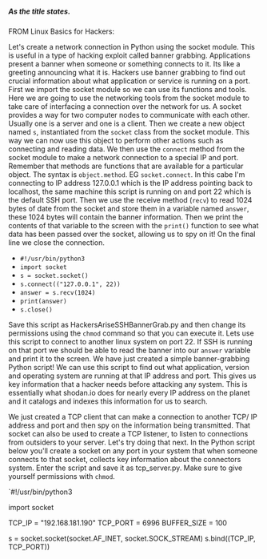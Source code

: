 ##### As the title states.
FROM Linux Basics for Hackers:

Let's create a network connection in Python using the socket module. 
This is useful in a type of hacking exploit called banner grabbing. Applications present a banner when someone or something connects to it. Its like a greeting announcing what it is. Hackers use banner grabbing to find out crucial information about what application or service is running on a port. 
First we import the socket module so we can use its functions and tools. Here we are going to use the networking tools from the socket module to take care of interfacing a connection over the network for us. A socket provides a way for two computer nodes to communicate with each other.
Usually one is a server and one is a client.
Then we create a new object named `s`, instantiated from the `socket` class from the socket module. This way we can now use this object to perform other actions such as connecting and reading data.
We then use the `connect` method from the socket module to make a network connection to a special IP and port. Remember that methods are functions that are available for a particular object. The syntax is `object.method`. EG `socket.connect`. In this cabe I'm connecting to IP address 127.0.0.1 which is the IP address pointing back to localhost, the same machine this script is running on and port 22 which is the default SSH port. 
Then we use the receive method (`recv`) to read 1024 bytes of date from the socket and store them in a variable named `answer`, these 1024 bytes will contain the banner information. Then we print the contents of that variable to the screen with the `print()` function to see what data has been passed over the socket, allowing us to spy on it! On the final line we close the connection.

- `#!/usr/bin/python3`
- `import socket`
- `s = socket.socket()`
- `s.connect(("127.0.0.1", 22))`
- `answer = s.recv(1024)`
- `print(answer)`
- `s.close()`

Save this script as HackersAriseSSHBannerGrab.py and then change its permissions using the `chmod` command so that you can execute it.
Lets use this script to connect to another linux system on port 22. If SSH is running on that port we should be able to read the banner into our `answer` variable and print it to the screen.
We have just created a simple banner-grabbing Python script! We can use this script to find out what application, version and operating system are running at that IP address and port. This gives us key information that a hacker needs before attacking any system. This is essentially what shodan.io does for nearly every IP address on the planet and it catalogs and indexes this information for us to search.

We just created a TCP client that can make a connection to another TCP/ IP address and port and then spy on the information being transmitted. That socket can also be used to create a TCP listener, to listen to connections from outsiders to your server. Let's try doing that next.
 In the Python script below you'll create a socket on any port in your system that when someone connects to that socket, collects key information about the connectors system.
 Enter the script and save it as tcp_server.py. Make sure to give yourself permissions with `chmod`.
 
 `#!/usr/bin/python3
 
 import socket
 
 TCP_IP = "192.168.181.190"
 TCP_PORT = 6996
 BUFFER_SIZE = 100
 
 s = socket.socket(socket.AF_INET, socket.SOCK_STREAM)
 s.bind((TCP_IP, TCP_PORT))
 
 
 
 
 
 
 
 
 
 
